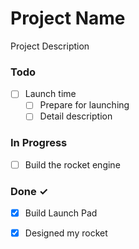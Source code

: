# Project Name

Project Description

### Todo

- [ ] Launch time  
  - [ ] Prepare for launching  
  - [ ] Detail description  

### In Progress

- [ ] Build the rocket engine  

### Done ✓

- [x] Build Launch Pad  
- [x] Designed my rocket  

